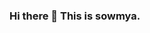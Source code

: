 ### Hi there 👋 This is sowmya.

<!--
**sowmyad1006/sowmyad1006** is a ✨ _special_ ✨ repository because its `README.md` (this file) appears on your GitHub profile.

Here are some ideas to get you started:

- 🔭 I’m currently working on**Frontend web development**
- 🌱 I’m currently learning**CSS,HTML**
- 👯 I’m looking to collaborate on ...
- 🤔 I’m looking for help with ...
- 💬 Ask me about ...
- 📫 How to reach me:**sowmyad1006@gmail.com**
- 😄 Pronouns: ...
- ⚡ Fun fact:**digital creator instagram**
-->
